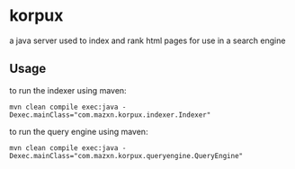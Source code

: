 # korpux
a java server used to index and rank html pages for use in a search engine 

## Usage

to run the indexer using maven:

```
mvn clean compile exec:java -Dexec.mainClass="com.mazxn.korpux.indexer.Indexer"
```

to run the query engine using maven:

```
mvn clean compile exec:java -Dexec.mainClass="com.mazxn.korpux.queryengine.QueryEngine"
```